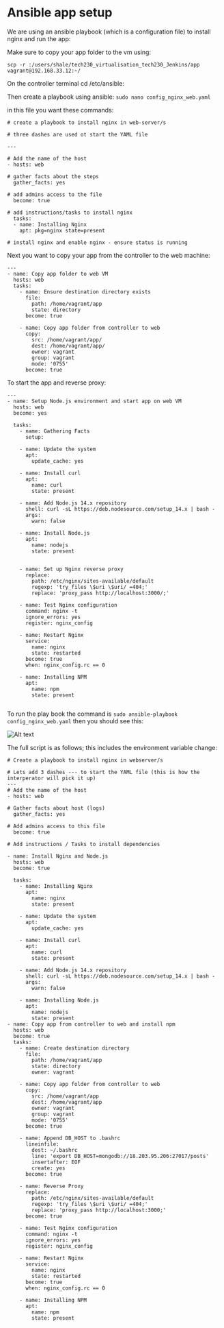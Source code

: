 # Ansible app setup

We are using an ansible playbook (which is a configuration file) to install nginx and run the app:

Make sure to copy your app folder to the vm using:

```scp -r :/users/shale/tech230_virtualisation_tech230_Jenkins/app vagrant@192.168.33.12:~/```

On the controller terminal cd /etc/ansible:

Then create a playbook using ansible: ```sudo nano config_nginx_web.yaml```

in this file you want these commands:

```
# create a playbook to install nginx in web-server/s

# three dashes are used ot start the YAML file

---

# Add the name of the host
- hosts: web

# gather facts about the steps
  gather_facts: yes

# add admins access to the file
  become: true

# add instructions/tasks to install nginx
  tasks:
  - name: Installing Nginx
    apt: pkg=nginx state=present

# install nginx and enable nginx - ensure status is running
```

Next you want to copy your app from the controller to the web machine:

```
---
- name: Copy app folder to web VM
  hosts: web
  tasks:
    - name: Ensure destination directory exists
      file:
        path: /home/vagrant/app
        state: directory
      become: true

    - name: Copy app folder from controller to web
      copy:
        src: /home/vagrant/app/
        dest: /home/vagrant/app/
        owner: vagrant
        group: vagrant
        mode: '0755'
      become: true
```

To start the app and reverse proxy:

```
---
- name: Setup Node.js environment and start app on web VM
  hosts: web
  become: yes

  tasks:
    - name: Gathering Facts
      setup:

    - name: Update the system
      apt:
        update_cache: yes

    - name: Install curl
      apt:
        name: curl
        state: present

    - name: Add Node.js 14.x repository
      shell: curl -sL https://deb.nodesource.com/setup_14.x | bash -
      args:
        warn: false

    - name: Install Node.js
      apt:
        name: nodejs
        state: present


    - name: Set up Nginx reverse proxy
      replace:
        path: /etc/nginx/sites-available/default
        regexp: 'try_files \$uri \$uri/ =404;'
        replace: 'proxy_pass http://localhost:3000/;'

    - name: Test Nginx configuration
      command: nginx -t
      ignore_errors: yes
      register: nginx_config

    - name: Restart Nginx
      service:
        name: nginx
        state: restarted
      become: true
      when: nginx_config.rc == 0

    - name: Installing NPM
      apt:
        name: npm
        state: present


```

To run the play book the command is ```sudo ansible-playbook config_nginx_web.yaml``` then you should see this:

![Alt text](pics_for_mds/playbook%20test.png)

The full script is as follows; this includes the environment variable change:

```
# Create a playbook to install nginx in webserver/s

# Lets add 3 dashes --- to start the YAML file (this is how the interperator will pick it up)
---
# Add the name of the host
- hosts: web

# Gather facts about host (logs)
  gather_facts: yes

# Add admins access to this file
  become: true

# Add instructions / Tasks to install dependencies

- name: Install Nginx and Node.js
  hosts: web
  become: true

  tasks:
    - name: Installing Nginx
      apt:
        name: nginx
        state: present

    - name: Update the system
      apt:
        update_cache: yes

    - name: Install curl
      apt:
        name: curl
        state: present

    - name: Add Node.js 14.x repository
      shell: curl -sL https://deb.nodesource.com/setup_14.x | bash -
      args:
        warn: false

    - name: Installing Node.js
      apt:
        name: nodejs
        state: present
- name: Copy app from controller to web and install npm
  hosts: web
  become: true
  tasks:
    - name: Create destination directory
      file:
        path: /home/vagrant/app
        state: directory
        owner: vagrant

    - name: Copy app folder from controller to web
      copy:
        src: /home/vagrant/app
        dest: /home/vagrant/app
        owner: vagrant
        group: vagrant
        mode: '0755'
      become: true

    - name: Append DB_HOST to .bashrc
      lineinfile:
        dest: ~/.bashrc
        line: 'export DB_HOST=mongodb://18.203.95.206:27017/posts'
        insertafter: EOF
        create: yes
      become: true

    - name: Reverse Proxy
      replace:
        path: /etc/nginx/sites-available/default
        regexp: 'try_files \$uri \$uri/ =404;'
        replace: 'proxy_pass http://localhost:3000;'
      become: true

    - name: Test Nginx configuration
      command: nginx -t
      ignore_errors: yes
      register: nginx_config

    - name: Restart Nginx
      service:
        name: nginx
        state: restarted
      become: true
      when: nginx_config.rc == 0

    - name: Installing NPM
      apt:
        name: npm
        state: present
```